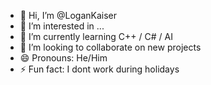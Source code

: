 - 👋 Hi, I’m @LoganKaiser
- 👀 I’m interested in ...
- 🌱 I’m currently learning C++ / C# / AI
- 💞️ I’m looking to collaborate on new projects
- 😄 Pronouns: He/Him
- ⚡ Fun fact: I dont work during holidays

<!---
LoganKaiser/LoganKaiser is a ✨ special ✨ repository because its `README.md` (this file) appears on your GitHub profile.
You can click the Preview link to take a look at your changes.
--->
